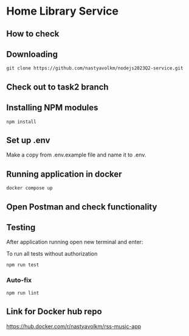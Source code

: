 # Home Library Service

## How to check

## Downloading

```
git clone https://github.com/nastyavolkm/nodejs2023Q2-service.git
```

## Check out to task2 branch
## Installing NPM modules

```
npm install
```

## Set up .env
Make a copy from .env.example file and name it to .env.

## Running application in docker

```
docker compose up
```

## Open Postman and check functionality

## Testing
After application running open new terminal and enter:

To run all tests without authorization

```
npm run test
```

### Auto-fix

```
npm run lint
```

## Link for Docker hub repo
https://hub.docker.com/r/nastyavolkm/rss-music-app
